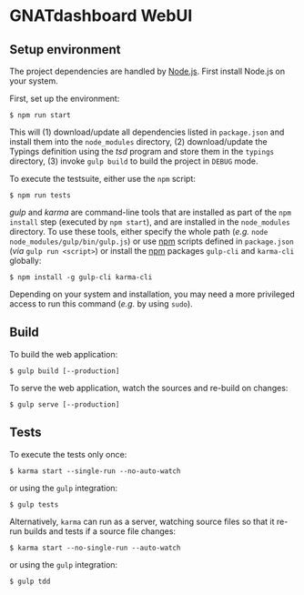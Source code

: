 GNATdashboard WebUI
===================

Setup environment
-----------------

The project dependencies are handled by [Node.js](https://nodejs.org).
First install Node.js on your system.

First, set up the environment:

    $ npm run start

This will (1) download/update all dependencies listed in `package.json` and
install them into the `node_modules` directory, (2) download/update the
Typings definition using the *tsd* program and store them in the `typings`
directory, (3) invoke `gulp build` to build the project in `DEBUG` mode.

To execute the testsuite, either use the `npm` script:

    $ npm run tests

*gulp* and *karma* are command-line tools that are installed as part of the `npm
install` step (executed by `npm start`), and are installed in the `node_modules`
directory. To use these tools, either specify the whole path (*e.g.*
`node node_modules/gulp/bin/gulp.js`) or use [npm](https://www.npmjs.com)
scripts defined in `package.json` (*via* `gulp run <script>`) or install the
[npm](https://www.npmjs.com) packages `gulp-cli` and `karma-cli` globally:

    $ npm install -g gulp-cli karma-cli

Depending on your system and installation, you may need a more privileged
access to run this command (*e.g.* by using `sudo`).

Build
-----

To build the web application:

    $ gulp build [--production]

To serve the web application, watch the sources and re-build on changes:

    $ gulp serve [--production]

Tests
-----

To execute the tests only once:

    $ karma start --single-run --no-auto-watch

or using the `gulp` integration:

    $ gulp tests

Alternatively, `karma` can run as a server, watching source files so that it
re-run builds and tests if a source file changes:

    $ karma start --no-single-run --auto-watch

or using the `gulp` integration:

    $ gulp tdd
